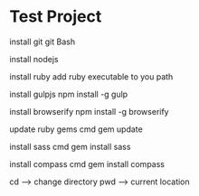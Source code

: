 # Test Project

install git
	git Bash

install nodejs

install ruby
	add ruby executable to you path

install gulpjs
	npm install -g gulp

install browserify
	npm install -g browserify

update ruby gems
	cmd
	gem update

install sass
	cmd
	gem install sass

install compass
	cmd
	gem install compass


cd --> change directory
pwd --> current location